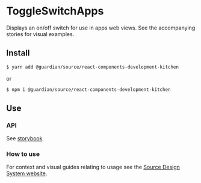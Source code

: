 # ToggleSwitchApps

Displays an on/off switch for use in apps web views. See the accompanying stories for visual examples.

## Install

```sh
$ yarn add @guardian/source/react-components-development-kitchen
```

or

```sh
$ npm i @guardian/source/react-components-development-kitchen
```

## Use

### API

See [storybook](https://guardian.github.io/csnx/?path=/docs/source-react-components-development-kitchen_toggleswitchapps--android-no-label)

### How to use

For context and visual guides relating to usage see the [Source Design System website](https://theguardian.design).
